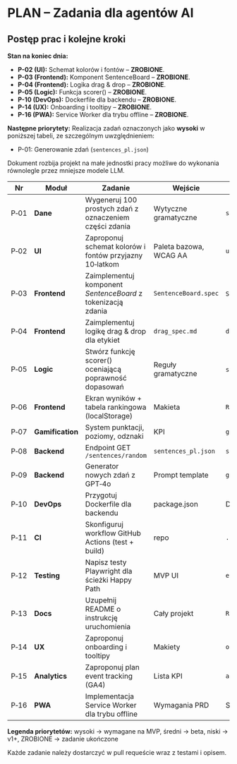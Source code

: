 # PLAN – Zadania dla agentów AI

## Postęp prac i kolejne kroki

**Stan na koniec dnia:**
* **P-02 (UI):** Schemat kolorów i fontów – **ZROBIONE**.
* **P-03 (Frontend):** Komponent SentenceBoard – **ZROBIONE**.
* **P-04 (Frontend):** Logika drag & drop – **ZROBIONE**.
* **P-05 (Logic):** Funkcja scorer() – **ZROBIONE**.
* **P-10 (DevOps):** Dockerfile dla backendu – **ZROBIONE**.
* **P-14 (UX):** Onboarding i tooltipy – **ZROBIONE**.
* **P-16 (PWA):** Service Worker dla trybu offline – **ZROBIONE**.

**Następne priorytety:** Realizacja zadań oznaczonych jako **wysoki** w poniższej tabeli, ze szczególnym uwzględnieniem:
* P-01: Generowanie zdań (`sentences_pl.json`)

Dokument rozbija projekt na małe jednostki pracy możliwe do wykonania równolegle przez mniejsze modele LLM.

| Nr   | Moduł            | Zadanie                                                      | Wejście                | Oczekiwane wyjście         | Priorytet |
| ---- | ---------------- | ------------------------------------------------------------ | ---------------------- | -------------------------- | --------- |
| P‑01 | **Dane**         | Wygeneruj 100 prostych zdań z oznaczeniem części zdania      | Wytyczne gramatyczne   | `sentences_pl.json`        | ZROBIONE  |
| P‑02 | **UI**           | Zaproponuj schemat kolorów i fontów przyjazny 10‑latkom      | Paleta bazowa, WCAG AA | `ui_theme.json`            | ZROBIONE  |
| P‑03 | **Frontend**     | Zaimplementuj komponent *SentenceBoard* z tokenizacją zdania | `SentenceBoard.spec`   | `SentenceBoard.js` + testy | ZROBIONE  |
| P‑04 | **Frontend**     | Zaimplementuj logikę drag & drop dla etykiet                 | `drag_spec.md`         | `drag.js`                  | ZROBIONE  |
| P‑05 | **Logic**        | Stwórz funkcję scorer() oceniającą poprawność dopasowań      | Reguły gramatyczne     | `scorer.js` + testy        | ZROBIONE  |
| P‑06 | **Frontend**     | Ekran wyników + tabela rankingowa (localStorage)             | Makieta                | `ResultView.js`            | średni    |
| P‑07 | **Gamification** | System punktacji, poziomy, odznaki                           | KPI                    | `gamification.js`          | średni    |
| P‑08 | **Backend**      | Endpoint GET `/sentences/random`                             | `sentences_pl.json`    | `sentences.js`             | ZROBIONE  |
| P‑09 | **Backend**      | Generator nowych zdań z GPT‑4o                               | Prompt template        | `generator.js`             | średni    |
| P‑10 | **DevOps**       | Przygotuj Dockerfile dla backendu                            | package.json           | Dockerfile                 | ZROBIONE  |
| P‑11 | **CI**           | Skonfiguruj workflow GitHub Actions (test + build)           | repo                   | `.github/workflows/ci.yml` | niski     |
| P‑12 | **Testing**      | Napisz testy Playwright dla ścieżki Happy Path               | MVP UI                 | `e2e.spec.ts`              | niski     |
| P‑13 | **Docs**         | Uzupełnij README o instrukcję uruchomienia                   | Cały projekt           | `README.md`                | ZROBIONE  |
| P‑14 | **UX**           | Zaproponuj onboarding i tooltipy                             | Makiety                | `onboarding.json`          | ZROBIONE  |
| P‑15 | **Analytics**    | Zaproponuj plan event tracking (GA4)                         | Lista KPI              | `analytics_plan.md`        | średni    |
| P‑16 | **PWA**          | Implementacja Service Worker dla trybu offline               | Wymagania PRD          | Service Worker             | ZROBIONE  |

**Legenda priorytetów:** wysoki → wymagane na MVP, średni → beta, niski → v1+, ZROBIONE → zadanie ukończone

Każde zadanie należy dostarczyć w pull requeście wraz z testami i opisem.